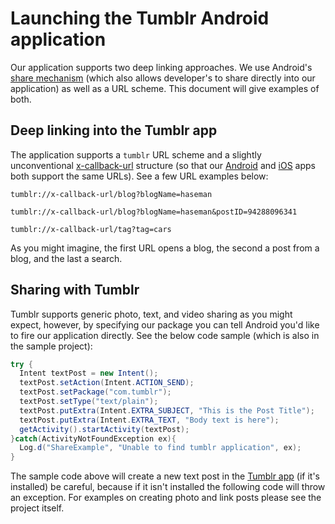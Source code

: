 # Launching the Tumblr Android application

Our application supports two deep linking approaches.  We use Android's [share mechanism](http://developer.android.com/guide/components/intents-filters.html) (which also allows developer's to share directly into our application) as well as a URL scheme.  This document will give examples of both.

## Deep linking into the Tumblr app

The application supports a `tumblr` URL scheme and a slightly unconventional [x-callback-url](http://x-callback-url.com) structure (so that our [Android](https://play.google.com/store/apps/details?id=com.tumblr&hl=en) and [iOS](https://itunes.apple.com/us/app/tumblr/id305343404?mt=8) apps both support the same URLs).  See a few URL examples below:

```
tumblr://x-callback-url/blog?blogName=haseman

tumblr://x-callback-url/blog?blogName=haseman&postID=94288096341

tumblr://x-callback-url/tag?tag=cars
```

As you might imagine, the first URL opens a blog, the second a post from a blog, and the last a search.

## Sharing with Tumblr

Tumblr supports generic photo, text, and video sharing as you might expect, however, by specifying our package you can tell Android you'd like to fire our application directly.  See the below code sample (which is also in the sample project):

```java
try {
  Intent textPost = new Intent();
  textPost.setAction(Intent.ACTION_SEND);
  textPost.setPackage("com.tumblr");
  textPost.setType("text/plain");
  textPost.putExtra(Intent.EXTRA_SUBJECT, "This is the Post Title");
  textPost.putExtra(Intent.EXTRA_TEXT, "Body text is here");
  getActivity().startActivity(textPost);
}catch(ActivityNotFoundException ex){
  Log.d("ShareExample", "Unable to find tumblr application", ex);
}
```

The sample code above will create a new text post in the [Tumblr app](https://play.google.com/store/apps/details?id=com.tumblr&hl=en) (if it's installed) be careful, because if it isn't installed the following code will throw an exception.  For examples on creating photo and link posts please see the project itself.
